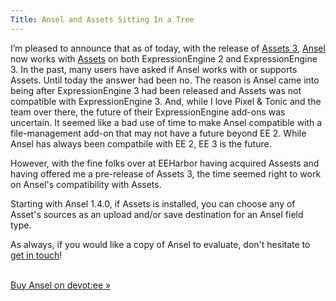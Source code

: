 ```yaml
---
Title: Ansel and Assets Sitting In a Tree
---
```


I’m pleased to announce that as of today, with the release of [Assets 3](https://eeharbor.com/blog/assets-3), [Ansel](/software/ansel-ee) now works with [Assets](https://eeharbor.com/assets) on both ExpressionEngine 2 and ExpressionEngine 3. In the past, many users have asked if Ansel works with or supports Assets. Until today the answer had been no. The reason is Ansel came into being after ExpressionEngine 3 had been released and Assets was not compatible with ExpressionEngine 3. And, while I love Pixel & Tonic and the team over there, the future of their ExpressionEngine add-ons was uncertain. It seemed like a bad use of time to make Ansel compatible with a file-management add-on that may not have a future beyond EE 2. While Ansel has always been compatbile with EE 2, EE 3 is the future.

However, with the fine folks over at EEHarbor having acquired Assests and having offered me a pre-release of Assets 3, the time seemed right to work on Ansel's compatibility with Assets.

Starting with Ansel 1.4.0, if Assets is installed, you can choose any of Asset's sources as an upload and/or save destination for an Ansel field type.

As always, if you would like a copy of Ansel to evaluate, don't hesitate to [get in touch](/contact)!
<br><br>
<p><div class="centered"><a href="https://devot-ee.com/add-ons/ansel" class="button button--rounded button--rounded--hollow">Buy Ansel on devot:ee »</a></div></p>
